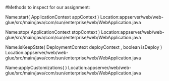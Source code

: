 #Methods to inspect for our assignment:

Name:start( ApplicationContext appContext )
Location:appserver/web/web-glue/src/main/java/com/sun/enterprise/web/WebApplication.java

Name:stop( ApplicationContext stopContext )
Location:appserver/web/web-glue/src/main/java/com/sun/enterprise/web/WebApplication.java

Name:isKeepState( DeploymentContext deployContext , boolean isDeploy )
Location:appserver/web/web-glue/src/main/java/com/sun/enterprise/web/WebApplication.java

Name:applyCustomizations( )
Location:appserver/web/web-glue/src/main/java/com/sun/enterprise/web/WebApplication.java


